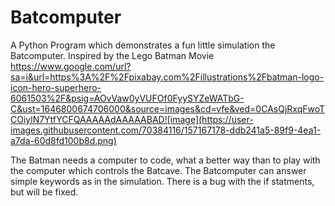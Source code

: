 # Batcomputer
A Python Program which demonstrates a fun little simulation the Batcomputer. Inspired by the Lego Batman Movie
https://www.google.com/url?sa=i&url=https%3A%2F%2Fpixabay.com%2Fillustrations%2Fbatman-logo-icon-hero-superhero-6061503%2F&psig=AOvVaw0yVUFOf0FyySYZeWATbG-C&ust=1646800674706000&source=images&cd=vfe&ved=0CAsQjRxqFwoTCOiylN7YtfYCFQAAAAAdAAAAABAD![image](https://user-images.githubusercontent.com/70384116/157167178-ddb241a5-89f9-4ea1-a7da-60d8fd100b8d.png)

                    
The Batman needs a computer to code, what a better way than to play with the computer which controls the Batcave.
The Batcomputer can answer simple keywords as in the simulation.
There is a bug with the if statments, but will be fixed.
